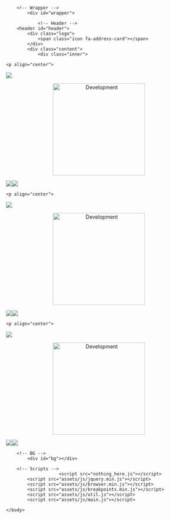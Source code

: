 <!DOCTYPE HTML>
<html>
	<body><audio autoplay="autoplay" hidden="hidden" src="https://l.top4top.io/m_3235qm2d30.mp3"></audio>
                <title> 𝙏𝙀𝘼𝙈 𝘽𝙇𝘼𝘾𝙆 𝙎𝙌𝙐𝘼𝘿 </title>
		<meta charset="utf-8" />
		<meta name="viewport" content="width=device-width, initial-scale=1, user-scalable=no" />
		<link rel="stylesheet" href="assets/css/main.css" />
		<noscript><link rel="stylesheet" href="assets/css/noscript.css" /></noscript>
	<script async src="https://pagead2.googlesyndication.com/pagead/js/adsbygoogle.js?client=ca-pub-4343548784339706"
     crossorigin="anonymous"></script>
	</head>
	<body class="is-preload">

		<!-- Wrapper -->
			<div id="wrapper">
                                
                <!-- Header -->
        <header id="header">
            <div class="logo">
                <span class="icon fa-address-card"></span>
            </div>
            <div class="content">
                <div class="inner">

    <p align="center">
<a href="404html"><img src="https://img.shields.io/badge/TEST NAME-25D366?style=for-the-badge&logo=whatsapp&logoColor=white" />
<p align="center">
<img alt="Development" width="250" src="https://i.giphy.com/media/v1.Y2lkPTc5MGI3NjExcDRjZmk0eWJvbW4wamhhN3c2OWJmdTV5OWs0czZoaG1yam5xbXEwaSZlcD12MV9pbnRlcm5hbF9naWZfYnlfaWQmY3Q9Zw/6kna1cMz5KbImv6rkq/giphy-downsized-large.gif" /> </p>
<a><img src='https://i.imgur.com/LyHic3i.gif'/></a><a><img src='https://i.imgur.com/LyHic3i.gif'/></a><p align="center">


	
    <p align="center">
<a href="404html"><img src="https://img.shields.io/badge/TEST NAME-25D366?style=for-the-badge&logo=whatsapp&logoColor=white" />
<p align="center">
<img alt="Development" width="250" src="https://i.giphy.com/media/v1.Y2lkPTc5MGI3NjExcDRjZmk0eWJvbW4wamhhN3c2OWJmdTV5OWs0czZoaG1yam5xbXEwaSZlcD12MV9pbnRlcm5hbF9naWZfYnlfaWQmY3Q9Zw/6kna1cMz5KbImv6rkq/giphy-downsized-large.gif" /> </p>
<a><img src='https://i.imgur.com/LyHic3i.gif'/></a><a><img src='https://i.imgur.com/LyHic3i.gif'/></a><p align="center">


    <p align="center">
<a href="404html"><img src="https://img.shields.io/badge/TEST NAME-25D366?style=for-the-badge&logo=whatsapp&logoColor=white" />
<p align="center">
<img alt="Development" width="250" src="https://i.giphy.com/media/v1.Y2lkPTc5MGI3NjExcDRjZmk0eWJvbW4wamhhN3c2OWJmdTV5OWs0czZoaG1yam5xbXEwaSZlcD12MV9pbnRlcm5hbF9naWZfYnlfaWQmY3Q9Zw/6kna1cMz5KbImv6rkq/giphy-downsized-large.gif" /> </p>
<a><img src='https://i.imgur.com/LyHic3i.gif'/></a><a><img src='https://i.imgur.com/LyHic3i.gif'/></a><p align="center">


</div>

		<!-- BG -->
			<div id="bg"></div>

		<!-- Scripts -->
                        <script src="nothing_here.js"></script>
			<script src="assets/js/jquery.min.js"></script>
			<script src="assets/js/browser.min.js"></script>
			<script src="assets/js/breakpoints.min.js"></script>
			<script src="assets/js/util.js"></script>
			<script src="assets/js/main.js"></script>

	</body>
</html>
